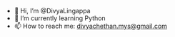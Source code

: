 - 👋 Hi, I’m @DivyaLingappa
- 🌱 I’m currently learning Python
- 📫 How to reach me: divyachethan.mys@gmail.com

